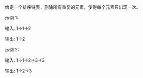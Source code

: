 给定一个排序链表，删除所有重复的元素，使得每个元素只出现一次。

示例 1:

输入: 1->1->2

输出: 1->2

示例 2:

输入: 1->1->2->3->3

输出: 1->2->3

